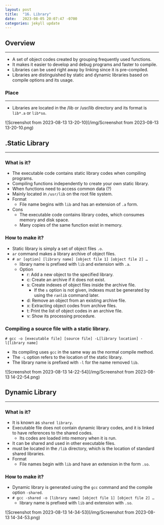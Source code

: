 ```yaml
---
layout: post
title:  "16. Library"
date:   2023-08-05 20:07:47 -0700
categories: jekyll update
---
```


## Overview
***
- A set of object codes created by grouping frequently used functions.
- It makes it easier to develop and debug programs and faster to compile.
- Libraries can be used right away by linking since it is pre-compiled.
- Libraries are distinguished by static and dynamic libraries based on compile options and its usage.

### Place
***
- Libraries are located in the /lib or /usr/lib directory and its format is `lib*.a` or `lib*so`.

![Screenshot from 2023-08-13 13-20-10](/img/Screenshot from 2023-08-13 13-20-10.png)



## .Static Library
***
### What is it?
- The executable code contains static library codes when compiling programs.
- Compiling functions independently to create your own static library.
- When functions need to access common data (?)
- Mainly located in `/usr/lib` on the root file system.
- Format
   - File name begins with `lib` and has an extension of `.a` form.
- Cons
   - The executable code contains library codes, which consumes memory and disk space.
   - Many copies of the same function exist in memory.

### How to make it?
- Static library is simply a set of object files `.o`.
- `ar` command makes a library archive of object files.
- `# ar [option] [library name] [object file 1] [object file 2] …`
   - library name is prefixed with `lib` and extension with `.a`.
   - Option
      - r: Add a new object to the specified library.
      - c: Create an archive if it does not exist.
      - s: Create indexes of object files inside the archive file.
         - If the `s` option is not given, indexes must be generated by using the `ranlib` command later. 
      - d: Remove an object from an existing archive file.
      - x: Extracting object codes from archive files.
      - t: Print the list of object codes in an archive file.
      - v: Show its processing procedure.

### Compiling a source file with a static library.
`# gcc -o [executable file] [source file] -L[library location] -l[library name]`
- Its compiling uses `gcc` in the same way as the normal compile method.
- The `-L` option refers to the location of the static library.
- The library name is prefixed with `-l` for the name removed `lib`.

![Screenshot from 2023-08-13 14-22-54](/img/Screenshot from 2023-08-13 14-22-54.png)

## Dynamic Library
***
### What is it?
- It is known as `shared library`.
- Executable file does not contain dynamic library codes, and it is linked to have references to the shared codes.
   - Its codes are loaded into memory when it is run.
- It can be shared and used in other executable files.
- must be located in the `/lib` directory, which is the location of standard shared libraries.
- Format
   - File names begin with `lib` and have an extension in the form `.so`.
	
### How to make it?
- Dynamic library is generated using the `gcc` command and the compile option `-shared`.
- `# gcc -shared -o [library name] [object file 1] [object file 2] …`
   - library name is prefixed with `lib` and extension with `.so`.

![Screenshot from 2023-08-13 14-34-53](/img/Screenshot from 2023-08-13 14-34-53.png)
